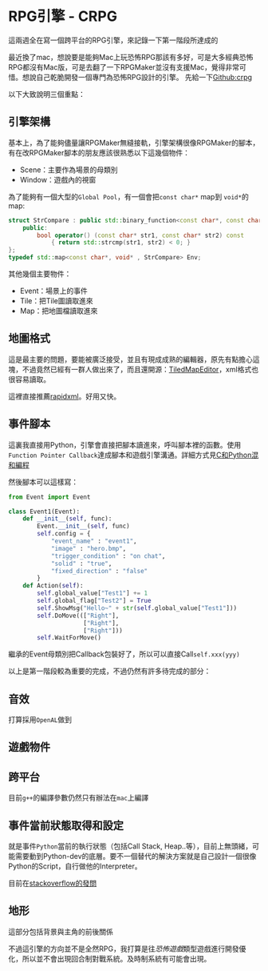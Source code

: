 # RPG引擎 - CRPG

這兩週全在寫一個跨平台的RPG引擎，來記錄一下第一階段所達成的

最近換了mac，想說要是能夠Mac上玩恐怖RPG那該有多好，可是大多經典恐怖RPG都沒有Mac版，可是去翻了一下RPGMaker並沒有支援Mac，覺得非常可惜。想說自己乾脆開發一個專門為恐怖RPG設計的引擎。
先給一下[Github:crpg](https://github.com/mudream4869/crpg)

以下大致說明三個重點：

## 引擎架構

基本上，為了能夠儘量讓RPGMaker無縫接軌，引擎架構很像RPGMaker的腳本，有在改RPGMaker腳本的朋友應該很熟悉以下這幾個物件：

* Scene：主要作為場景的母類別
* Window：遊戲內的視窗

為了能夠有一個大型的`Global Pool`，有一個會把`const char*` map到 `void*`的map:

```c++
struct StrCompare : public std::binary_function<const char*, const char*, bool>{
    public:
        bool operator() (const char* str1, const char* str2) const
            { return std::strcmp(str1, str2) < 0; }
};
typedef std::map<const char*, void* , StrCompare> Env;
```

其他幾個主要物件：

* Event：場景上的事件
* Tile：把Tile圖讀取進來
* Map：把地圖檔讀取進來

## 地圖格式

這是最主要的問題，要能被廣泛接受，並且有現成成熟的編輯器，原先有點擔心這塊，不過竟然已經有一群人做出來了，而且還開源：[TiledMapEditor](http://www.mapeditor.org)，xml格式也很容易讀取。

這裡直接推薦[rapidxml](http://rapidxml.sourceforge.net)。好用又快。

## 事件腳本

這裏我直接用Python，引擎會直接把腳本讀進來，呼叫腳本裡的函數。使用`Function Pointer Callback`達成腳本和遊戲引擎溝通。詳細方式見[C和Python混和編程](http://mudream.logdown.com/posts/247092/c-and-python-mixed-programming)

然後腳本可以這樣寫：

```python
from Event import Event 

class Event1(Event):
    def __init__(self, func):
        Event.__init__(self, func)
        self.config = {
            "event_name" : "event1",
            "image" : "hero.bmp",
            "trigger_condition" : "on chat",
            "solid" : "true",
            "fixed_direction" : "false"
        }
    def Action(self):
        self.global_value["Test1"] += 1
        self.global_flag["Test2"] = True
        self.ShowMsg("Hello~" + str(self.global_value["Test1"]))
        self.DoMove((["Right"],
                     ["Right"],
                     ["Right"]))
        self.WaitForMove()
```

繼承的Event母類別把Callback包裝好了，所以可以直接Call`self.xxx(yyy)`

以上是第一階段較為重要的完成，不過仍然有許多待完成的部分：

## 音效

打算採用`OpenAL`做到

## 遊戲物件

## 跨平台

目前`g++`的編譯參數仍然只有辦法在`mac`上編譯

## 事件當前狀態取得和設定

就是事件`Python`當前的執行狀態（包括Call Stack, Heap..等），目前上無頭緒，可能需要動到Python-dev的底層。要不一個替代的解決方案就是自己設計一個很像Python的Script，自行做他的Interpreter。

目前在[stackoverflow的發問](http://stackoverflow.com/questions/27737089/pyobject-how-to-save-the-status-of-a-function-which-is-from-a-class)

## 地形

這部分包括背景與主角的前後關係

不過這引擎的方向並不是全然RPG，我打算是往*恐怖遊戲*類型遊戲進行開發優化，所以並不會出現回合制對戰系統。及時制系統有可能會出現。